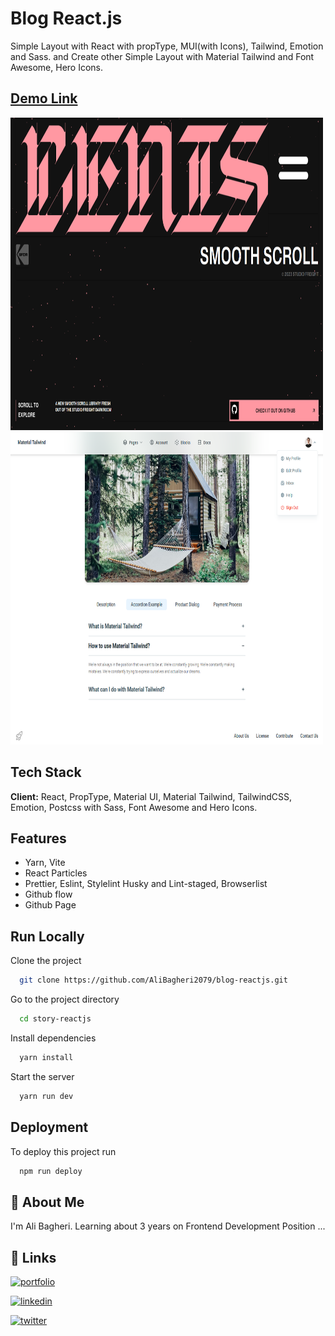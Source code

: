 # Blog React.js

Simple Layout with React with propType, MUI(with Icons), Tailwind, Emotion and Sass.
and Create other Simple Layout with Material Tailwind and Font Awesome, Hero Icons.

## [Demo Link](https://alibagheri2079.github.io/blog-reactjs/)

<img
src="./public/second-screenshot.png"
width="500"
height="500"
loading="lazy"
alt="main App Layout screenshot"
/>
<img
src="./public/first-screenshot.png"
width="500"
height="500"
loading="lazy"
alt="material tailwind layout screenshot"
/>

## Tech Stack

**Client:** React, PropType, Material UI, Material Tailwind, TailwindCSS, Emotion, Postcss with Sass,
Font Awesome and Hero Icons.

## Features

- Yarn, Vite
- React Particles
- Prettier, Eslint, Stylelint Husky and Lint-staged, Browserlist
- Github flow
- Github Page

## Run Locally

Clone the project

```bash
  git clone https://github.com/AliBagheri2079/blog-reactjs.git


```

Go to the project directory

```bash
  cd story-reactjs


```

Install dependencies

```bash
  yarn install


```

Start the server

```bash
  yarn run dev


```

## Deployment

To deploy this project run

```bash
  npm run deploy


```

## 🚀 About Me

I'm Ali Bagheri. Learning about 3 years on Frontend Development Position ...

## 🔗 Links

[![portfolio](https://img.shields.io/badge/Github-000?style=for-the-badge&logo=github&logoColor=white)](https://github.com/AliBagheri2079)

[![linkedin](https://img.shields.io/badge/linkedin-0A66C2?style=for-the-badge&logo=linkedin&logoColor=white)](https://www.linkedin.com/in/alibagheri2079/)

[![twitter](https://img.shields.io/badge/twitter-1DA1F2?style=for-the-badge&logo=twitter&logoColor=white)](https://twitter.com/AliBagheri2079)
